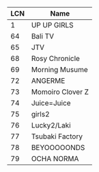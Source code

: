 LCN | Name
-- | --
1 | UP UP GIRLS
64 | Bali TV
65 | JTV
68 | Rosy Chronicle
69 | Morning Musume
72 | ANGERME
73 | Momoiro Clover Z
74 | Juice=Juice
75 | girls2
76 | Lucky2/Laki
77 | Tsubaki Factory
78 | BEYOOOOONDS
79 | OCHA NORMA
